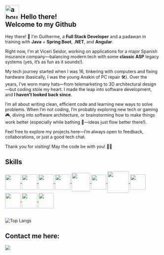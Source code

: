 ## <img width="45" alt="about" src="https://raw.github.com/elizarov/elizarov/master/about.png"> Hello there!<br>Welcome to my Github

Hey there! 👋 I'm Guilherme, a **Full Stack Developer** and a padawan in training with **Java** + **Spring Boot**, **.NET**, and **Angular**.

Right now, I'm at Viceri Seidor, working on applications for a major Spanish insurance company—balancing modern tech with some **classic ASP** legacy systems (yes, it’s as fun as it sounds!).

My tech journey started when I was 16, tinkering with computers and fixing hardware (basically, I was the young Anakin of PC repair 🛠️). Over the years, I’ve worn many hats—from telemarketing to 3D architectural design—but coding stole my heart. I made the leap into software development, and **I haven’t looked back since**.

I’m all about writing clean, efficient code and learning new ways to solve problems. When I’m not coding, I’m probably exploring new tech or gaming 🎮, diving into software architecture, or brainstorming how to make things work better (especially while bathing 🛁—ideas just flow better there!).

Feel free to explore my projects here—I’m always open to feedback, collaborations, or just a good tech chat.

Thank you for visiting!
May the code be with you! 🚀✨
 ## Skills
 <div style="display: inline_block">
   <a href="https://github.com/cguiama?tab=repositories" target="_blank">
    <img src="https://cdn.jsdelivr.net/gh/devicons/devicon/icons/linux/linux-original.svg" width="50" img align="center" />
    <img src="https://cdn.jsdelivr.net/gh/devicons/devicon/icons/git/git-original.svg" width="50"img align="center" />
   </a>
   <a href="https://github.com/cguiama/ViceriTeste target="_blank">
    <img src="https://cdn.jsdelivr.net/gh/devicons/devicon@latest/icons/csharp/csharp-plain.svg" width="50" img align="center" />
    <img src="https://cdn.jsdelivr.net/gh/devicons/devicon@latest/icons/dotnetcore/dotnetcore-original.svg" width="50" img align="center"/>
   </a>
  <a href="https://github.com/cguiama/DecolaTech2025" target="_blank">
   <img src="https://cdn.jsdelivr.net/gh/devicons/devicon@latest/icons/java/java-original.svg" width="60" img align="center"/>
   <img src="https://cdn.jsdelivr.net/gh/devicons/devicon@latest/icons/spring/spring-original.svg" width="48" img align="center" />
   <img src="https://cdn.jsdelivr.net/gh/devicons/devicon@latest/icons/angular/angular-original.svg" width="70" img align="center" />
   <img src="https://cdn.jsdelivr.net/gh/devicons/devicon@latest/icons/javascript/javascript-original.svg" width="50" img align="center" />
   <img src="https://cdn.jsdelivr.net/gh/devicons/devicon@latest/icons/typescript/typescript-original.svg" width="50" img align="center" />
  </a>
  <a href="https://github.com/cguiama/bikcraft">
   <img src="https://cdn.jsdelivr.net/gh/devicons/devicon@latest/icons/html5/html5-original.svg" width="50" img align="center"/>
   <img src="https://cdn.jsdelivr.net/gh/devicons/devicon@latest/icons/css3/css3-original.svg" width="50" img align="center" />
  </a>
 </div>
<div align="left">
<BR>

![Top Langs](https://github-readme-stats.vercel.app/api/top-langs/?username=cguiama&theme=nord&layout=compact&bg_color=00000000)

</div>


 
## Contact me here:
<p>  
<a href="https://www.linkedin.com/in/cguiama/" target="_blank">
<img src="https://img.shields.io/badge/-LinkedIn-%230077B5?style=for-the-badge&logo=linkedin&logoColor=white">
</a>
</p>
